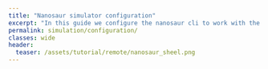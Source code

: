 ```yaml
---
title: "Nanosaur simulator configuration"
excerpt: "In this guide we configure the nanosaur cli to work with the right simulator"
permalink: simulation/configuration/
classes: wide
header:
  teaser: /assets/tutorial/remote/nanosaur_sheel.png
---
```


